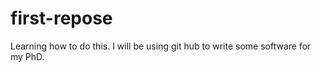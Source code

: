 # first-repose
Learning how to do this. 
I will be using git hub to write some software for my PhD. 
